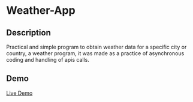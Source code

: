 # Weather-App

## Description

Practical and simple program to obtain weather data for a specific city or country, a weather program, it was made as a practice of asynchronous coding and handling of apis calls.

## Demo

[Live Demo](https://andmana.github.io/Weather-App/)
